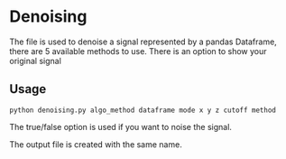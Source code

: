 # Denoising
The file is used to denoise a signal represented by a pandas Dataframe, there are 5 available methods to use. There is an option to show your original signal
## Usage

```python denoising.py algo_method dataframe mode x y z cutoff method```


The true/false option is used if you want to noise the signal.

The output file is created with the same name.
